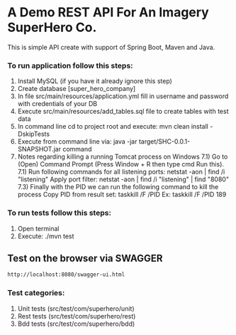 # A Demo REST API For An Imagery SuperHero Co.

This is simple API create with support of Spring Boot, Maven and Java.

### To run application follow this steps:
 1. Install MySQL (if you have it already ignore this step)
 2. Create database [super_hero_company]
 3. In file src/main/resources/application.yml fill in username and password with credentials of your DB
 4. Execute src/main/resources/add_tables.sql file to create tables with test data
 5. In command line cd to project root and execute: mvn clean install -DskipTests
 6. Execute from command line via: java -jar target/SHC-0.0.1-SNAPSHOT.jar command
 7. Notes regarding killing a running Tomcat process on Windows
    7.1) Go to (Open) Command Prompt (Press Window + R then type cmd Run this).
    7.1) Run following commands for all listening ports: netstat -aon | find /i "listening"
         Apply port filter: netstat -aon | find /i "listening" | find "8080"
    7.3) Finally with the PID we can run the following command to kill the process 
         Copy PID from result set: taskkill /F /PID
         Ex: taskkill /F /PID 189
 
### To run tests follow this steps:
 1. Open terminal
 2. Execute: ./mvn test
 
Test on the browser via SWAGGER
-------------------

```sh
http://localhost:8080/swagger-ui.html
```
 
### Test categories:
 1. Unit tests (src/test/com/superhero/unit)
 2. Rest tests (src/test/com/superhero/rest)
 3. Bdd tests (src/test/com/superhero/bdd)
